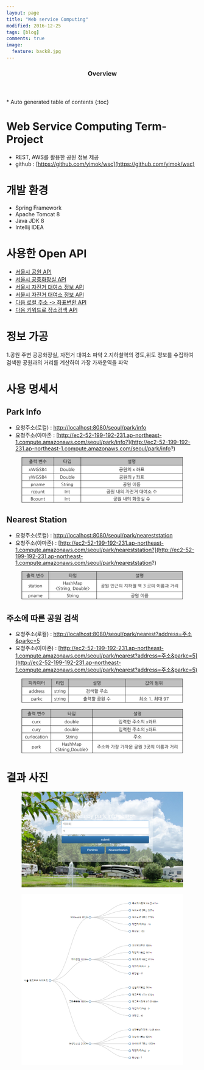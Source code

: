 ```yaml
---
layout: page
title: "Web service Computing"
modified: 2016-12-25
tags: [blog]
comments: true
image:
  feature: back8.jpg
---
```



<section id="table-of-contents" class="toc">
  <header>
    <h3>Overview</h3>
  </header>
<div id="drawer" markdown="1">
*  Auto generated table of contents
{:toc}
</div>
</section><!-- /#table-of-contents -->


# Web Service Computing Term-Project
- REST, AWS를 활용한 공원 정보 제공
- github : [https://github.com/yimok/wsc](https://github.com/yimok/wsc)

# 개발 환경
- Spring Framework
- Apache Tomcat 8
- Java JDK 8
- Intellij IDEA


# 사용한 Open API


 - [서울시 공원 API](http://data.seoul.go.kr/openinf/openapiview.jsp?infId=OA-394)                                                                         
 - [서울시 공중화장실 API](http://data.seoul.go.kr/openinf/openapiview.jsp?infId=OA-162)                                                                                                     
 - [서울시 자전거 대여소 정보 API](http://data.seoul.go.kr/openinf/openapiview.jsp?infId=OA-12969)         
 - [서울시 자전거 대여소 정보 API](http://data.seoul.go.kr/openinf/openapiview.jsp?infId=OA-12969)      
 - [다음 로컬 주소 -> 좌표변환 API](https://developers.daum.net/services/apis/local/geo/addr2coord)       
 - [다음 키워드로 장소검색 API](https://developers.daum.net/services/apis/local/v1/search/keyword.format)        



# 정보 가공
1.공원 주변 공공화장실, 자전거 대여소 파악
2.지하철역의 경도,위도 정보를 수집하여 검색한 공원과의 거리를 계산하여 가장 가까운역을 파악


# 사용 명세서

## Park Info

- 요청주소(로컬) : [http://localhost:8080/seoul/park/info](http://localhost:8080/seoul/park/info)
- 요청주소(아마존 : [http://ec2-52-199-192-231.ap-northeast-1.compute.amazonaws.com/seoul/park/info?](http://ec2-52-199-192-231.ap-northeast-1.compute.amazonaws.com/seoul/park/info?)

<figure>
<p style="text-align: center;">	
	<img src="/images/sheet1.PNG">
</p>
</figure>

## Nearest Station

- 요청주소(로컬) : [http://localhost:8080/seoul/park/neareststation](http://localhost:8080/seoul/park/neareststation)
- 요청주소(아마존) : [http://ec2-52-199-192-231.ap-northeast-1.compute.amazonaws.com/seoul/park/neareststation?](http://ec2-52-199-192-231.ap-northeast-1.compute.amazonaws.com/seoul/park/neareststation?)


<figure>
<p style="text-align: center;">	
	<img src="/images/sheet2.PNG">
</p>
</figure>


## 주소에 따른 공원 검색

- 요청주소(로컬) : [http://localhost:8080/seoul/park/nearest?address=주소&parkc=5](http://localhost:8080/seoul/park/nearest?address=주소&parkc=5)
- 요청주소(아마존) : [http://ec2-52-199-192-231.ap-northeast-1.compute.amazonaws.com/seoul/park/nearest?address=주소&parkc=5](http://ec2-52-199-192-231.ap-northeast-1.compute.amazonaws.com/seoul/park/nearest?address=주소&parkc=5)


<figure>
<p style="text-align: center;">	
	<img src="/images/sheet4.PNG">
</p>
</figure>


<figure>
<p style="text-align: center;">	
	<img src="/images/sheet5.PNG">
</p>
</figure>


# 결과 사진 

<figure>
<p style="text-align: center;">	
	<img src="/images/web1.PNG">
</p>
</figure>

<figure>
<p style="text-align: center;">	
	<img src="/images/web2.PNG">
</p>
</figure>

